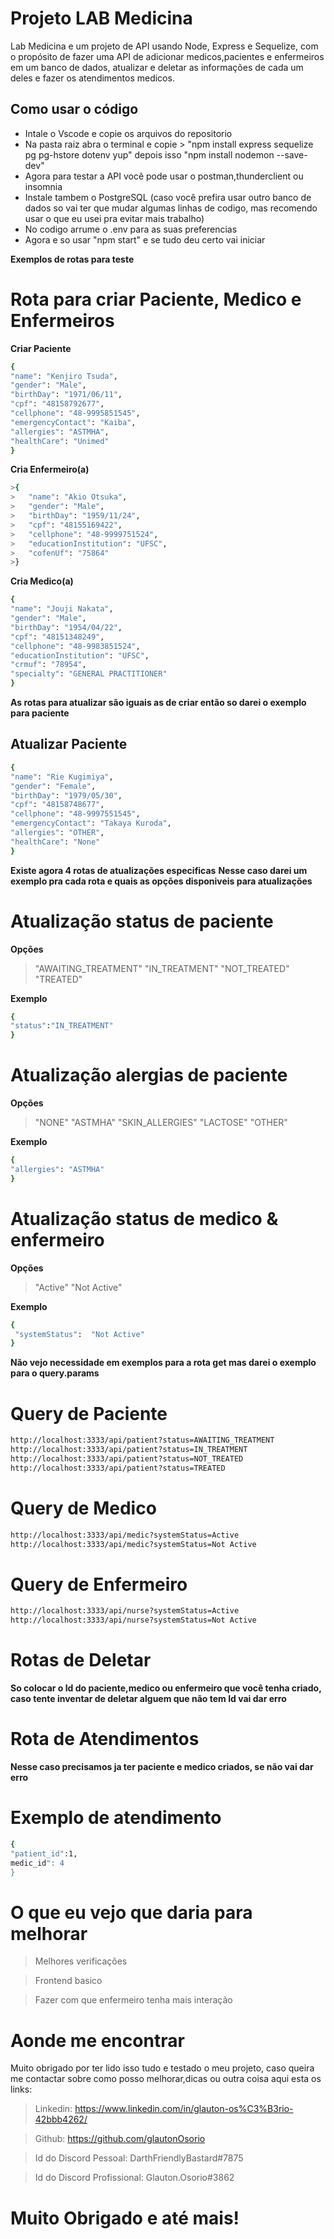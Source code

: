 # Projeto LAB Medicina

Lab Medicina e um projeto de API usando Node, Express e Sequelize, com o propósito de fazer uma API de adicionar medicos,pacientes e enfermeiros em um banco de dados, atualizar e deletar as informações de cada um deles e fazer os atendimentos medicos.

## Como usar o código

- Intale o Vscode e copie os arquivos do repositorio
- Na pasta raiz abra o terminal e copie > "npm install express sequelize pg pg-hstore dotenv yup" depois isso "npm install nodemon --save-dev"
- Agora para testar a API você pode usar o postman,thunderclient ou insomnia
- Instale tambem o PostgreSQL (caso você prefira usar outro banco de dados so vai ter que mudar algumas linhas de codigo, mas recomendo usar o que eu usei pra evitar mais trabalho)
- No codigo arrume o .env para as suas preferencias
- Agora e so usar "npm start" e se tudo deu certo vai iniciar

**Exemplos de rotas para teste**

# Rota para criar Paciente, Medico e Enfermeiros

**Criar Paciente**

```sh
{
"name": "Kenjiro Tsuda",
"gender": "Male",
"birthDay": "1971/06/11",
"cpf": "48158792677",
"cellphone": "48-9995851545",
"emergencyContact": "Kaiba",
"allergies": "ASTMHA",
"healthCare": "Unimed"
}
```

**Cria Enfermeiro(a)**

```sh
>{
>	"name": "Akio Otsuka",
>   "gender": "Male",
>   "birthDay": "1959/11/24",
>   "cpf": "48155169422",
>   "cellphone": "48-9999751524",
>   "educationInstitution": "UFSC",
>  	"cofenUf": "75864"
>}
```

**Cria Medico(a)**

```sh
{
"name": "Jouji Nakata",
"gender": "Male",
"birthDay": "1954/04/22",
"cpf": "48151348249",
"cellphone": "48-9983851524",
"educationInstitution": "UFSC",
"crmuf": "78954",
"specialty": "GENERAL PRACTITIONER"
}
```

**As rotas para atualizar são iguais as de criar então so darei o exemplo para paciente**

## Atualizar Paciente

```sh
{
"name": "Rie Kugimiya",
"gender": "Female",
"birthDay": "1979/05/30",
"cpf": "48158748677",
"cellphone": "48-9997551545",
"emergencyContact": "Takaya Kuroda",
"allergies": "OTHER",
"healthCare": "None"
}
```

**Existe agora 4 rotas de atualizações especificas**
**Nesse caso darei um exemplo pra cada rota e quais as opções disponiveis para atualizações**

# Atualização status de paciente

**Opções**

> "AWAITING_TREATMENT"
> "IN_TREATMENT"
> "NOT_TREATED"
> "TREATED"

**Exemplo**

```sh
{
"status":"IN_TREATMENT"
}
```

# Atualização alergias de paciente

**Opções**

> "NONE"
> "ASTMHA"
> "SKIN_ALLERGIES"
> "LACTOSE"
> "OTHER"

**Exemplo**

```sh
{
"allergies": "ASTMHA"
}
```

# Atualização status de medico & enfermeiro

**Opções**

> "Active"
> "Not Active"

**Exemplo**

```sh
{
 "systemStatus":  "Not Active"
}
```

**Não vejo necessidade em exemplos para a rota get mas darei o exemplo para o query.params**

# Query de Paciente

```sh
http://localhost:3333/api/patient?status=AWAITING_TREATMENT
http://localhost:3333/api/patient?status=IN_TREATMENT
http://localhost:3333/api/patient?status=NOT_TREATED
http://localhost:3333/api/patient?status=TREATED
```

# Query de Medico

```sh
http://localhost:3333/api/medic?systemStatus=Active
http://localhost:3333/api/medic?systemStatus=Not Active
```

# Query de Enfermeiro

```sh
http://localhost:3333/api/nurse?systemStatus=Active
http://localhost:3333/api/nurse?systemStatus=Not Active
```

# Rotas de Deletar

**So colocar o Id do paciente,medico ou enfermeiro que você tenha criado, caso tente inventar de deletar alguem que não tem Id vai dar erro**

# Rota de Atendimentos

**Nesse caso precisamos ja ter paciente e medico criados, se não vai dar erro**

# Exemplo de atendimento

```sh
{
"patient_id":1,
medic_id": 4
}
```

# O que eu vejo que daria para melhorar

> Melhores verificações

> Frontend basico

> Fazer com que enfermeiro tenha mais interação

# Aonde me encontrar

Muito obrigado por ter lido isso tudo e testado o meu projeto, caso queira me contactar sobre como posso melhorar,dicas ou outra coisa aqui esta os links:

> Linkedin: https://www.linkedin.com/in/glauton-os%C3%B3rio-42bbb4262/

> Github: https://github.com/glautonOsorio

> Id do Discord Pessoal: DarthFriendlyBastard#7875

> Id do Discord Profissional: Glauton.Osorio#3862

# Muito Obrigado e até mais!
